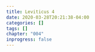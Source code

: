 ```yaml
---
title: Leviticus 4
date: 2020-03-28T20:21:38-04:00
categories: []
tags: []
chapter: "004"
inprogress: false
---
```


